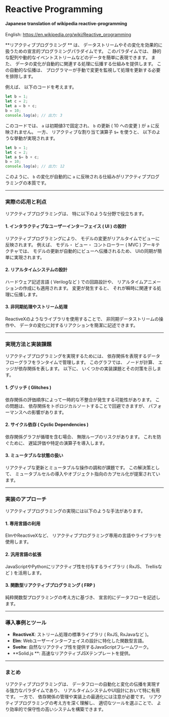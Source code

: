 # Reactive Programming
#### Japanese translation of wikipedia reactive-programming

English: https://en.wikipedia.org/wiki/Reactive_programming

**リアクティブプログラミング ** は、 データストリームやその変化を効果的に扱うための宣言的プログラミングパラダイムです。 このパラダイムでは、 静的な配列や動的なイベントストリームなどのデータを簡単に表現できます。 また、
データの変化が自動的に関連する処理に伝播する仕組みを提供します。 この自動的な伝播は、 プログラマーが手動で変更を監視して処理を更新する必要を排除します。

例えば、 以下のコードを考えます。

```javascript
let b = 1;
let c = 2;
let a = b + c;
b = 10;
console.log(a); // 出力: 3
```

このコードでは、 `a`
は初期値3で固定され、 `b`
の更新 ( 10 への変更 ) が `a`
に反映されません。 一方、 リアクティブな割り当て演算子 `$=`
を使うと、 以下のような挙動が実現されます。

```javascript
let b = 1;
let c = 2;
let a $= b + c;
b = 10;
console.log(a); // 出力: 12
```

このように、 `b`
の変化が自動的に `a`
に反映される仕組みがリアクティブプログラミングの本質です。

-- -

### 実際の応用と利点

リアクティブプログラミングは、 特に以下のような分野で役立ちます。

#### 1. インタラクティブなユーザーインターフェイス ( UI ) の設計
リアクティブプログラミングにより、 モデルの変更がリアルタイムでビューに反映されます。 例えば、 モデル・ ビュー・ コントローラー ( MVC ) アーキテクチャでは、 モデルの更新が自動的にビューへ伝播されるため、
UIの同期が簡単に実現されます。

#### 2. リアルタイムシステムの設計
ハードウェア記述言語 ( Verilogなど ) での回路設計や、 リアルタイムアニメーションの作成にも適用されます。 変更が発生すると、 それが瞬時に関連する処理に伝播します。

#### 3. 非同期処理やストリーム処理
ReactiveXのようなライブラリを使用することで、 非同期データストリームの操作や、 データの変化に対するリアクションを簡潔に記述できます。

-- -

### 実現方法と実装課題

リアクティブプログラミングを実現するためには、 依存関係を表現するデータフローグラフをランタイムで管理します。 このグラフでは、 ノードが計算、 エッジが依存関係を表します。 以下に、 いくつかの実装課題とその対策を示します。

#### 1. グリッチ ( Glitches )
依存関係の評価順序によって一時的な不整合が発生する可能性があります。 この問題は、 依存関係をトポロジカルソートすることで回避できますが、 パフォーマンスへの影響があります。

#### 2. サイクル依存 ( Cyclic Dependencies )
依存関係グラフが循環を含む場合、 無限ループのリスクがあります。 これを防ぐために、 遅延評価や特定の演算子を導入します。

#### 3. ミュータブルな状態の扱い
リアクティブな更新とミュータブルな操作の調和が課題です。 この解決策として、 ミュータブルセルの導入やオブジェクト指向のカプセル化が提案されています。

-- -

### 実装のアプローチ

リアクティブプログラミングの実現には以下のような手法があります。

#### 1. 専用言語の利用
ElmやReactiveXなど、 リアクティブプログラミング専用の言語やライブラリを使用します。

#### 2. 汎用言語の拡張
JavaScriptやPythonにリアクティブ性を付与するライブラリ ( RxJS、 Trellisなど ) を活用します。

#### 3. 関数型リアクティブプログラミング ( FRP )
純粋関数型プログラミングの考え方に基づき、 宣言的にデータフローを記述します。

-- -

### 導入事例とツール

- **ReactiveX**: ストリーム処理の標準ライブラリ ( RxJS, RxJavaなど )。
- **Elm**: Webユーザーインターフェイスの設計に特化した関数型言語。
- **Svelte**: 自然なリアクティブ性を提供するJavaScriptフレームワーク。
- **Solid.js **: 高速なリアクティブJSXテンプレートを提供。

-- -

### まとめ

リアクティブプログラミングは、 データフローの自動化と変化の伝播を実現する強力なパラダイムであり、 リアルタイムシステムやUI設計において特に有用です。 一方で、 依存関係の管理や実装上の最適化には注意が必要です。
リアクティブプログラミングの考え方を深く理解し、 適切なツールを選ぶことで、 より効率的で保守性の高いシステムを構築できます。
